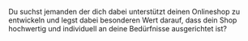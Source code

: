Du suchst jemanden der dich dabei unterstützt deinen Onlineshop zu entwickeln und legst dabei besonderen Wert darauf, dass dein Shop hochwertig und individuell an deine Bedürfnisse ausgerichtet ist?